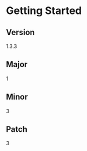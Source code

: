 # Getting Started

## Version

<!-- x-release-please-start-version -->

1.3.3

<!-- x-release-please-end -->

## Major

<!-- x-release-please-start-major -->

1

<!-- x-release-please-end -->

## Minor

<!-- x-release-please-start-minor -->

3

<!-- x-release-please-end -->

## Patch

<!-- x-release-please-start-patch -->

3

<!-- x-release-please-end -->
